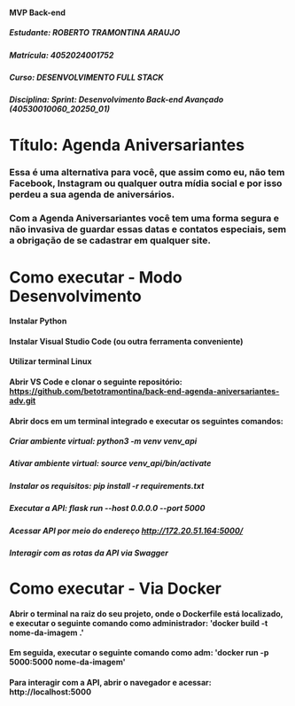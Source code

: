 #### MVP Back-end
##### Estudante: ROBERTO TRAMONTINA ARAUJO
##### Matrícula: 4052024001752
##### Curso: DESENVOLVIMENTO FULL STACK
##### Disciplina: Sprint: Desenvolvimento Back-end Avançado (40530010060_20250_01)
# Título: Agenda Aniversariantes 
### Essa é uma alternativa para você, que assim como eu, não tem Facebook, Instagram ou qualquer outra mídia social e por isso perdeu a sua agenda de aniversários. 
### Com a Agenda Aniversariantes você tem uma forma segura e não invasiva de guardar essas datas e contatos especiais, sem a obrigação de se cadastrar em qualquer site.  

# Como executar - Modo Desenvolvimento
#### Instalar Python
#### Instalar Visual Studio Code (ou outra ferramenta conveniente)
#### Utilizar terminal Linux
#### Abrir VS Code e clonar o seguinte repositório: https://github.com/betotramontina/back-end-agenda-aniversariantes-adv.git  
#### Abrir docs em um terminal integrado e executar os seguintes comandos:
##### Criar ambiente virtual: python3 -m venv venv_api
##### Ativar ambiente virtual: source venv_api/bin/activate
##### Instalar os requisitos: pip install -r requirements.txt
##### Executar a API: flask run --host 0.0.0.0 --port 5000
##### Acessar API por meio do endereço http://172.20.51.164:5000/ 
##### Interagir com as rotas da API via Swagger

# Como executar - Via Docker
#### Abrir o terminal na raiz do seu projeto, onde o Dockerfile está localizado, e executar o seguinte comando como administrador: 'docker build -t nome-da-imagem .'
#### Em seguida, executar o seguinte comando como adm: 'docker run -p 5000:5000 nome-da-imagem'
#### Para interagir com a API, abrir o navegador e acessar: http://localhost:5000
